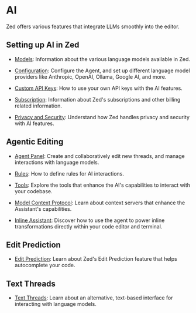 # AI

Zed offers various features that integrate LLMs smoothly into the editor.

## Setting up AI in Zed

- [Models](./models.md): Information about the various language models available in Zed.

- [Configuration](./configuration.md): Configure the Agent, and set up different language model providers like Anthropic, OpenAI, Ollama, Google AI, and more.

- [Custom API Keys](./custom-api-keys.md): How to use your own API keys with the AI features.

- [Subscription](./subscription.md): Information about Zed's subscriptions and other billing related information.

- [Privacy and Security](./privacy-and-security.md): Understand how Zed handles privacy and security with AI features.

## Agentic Editing

- [Agent Panel](./agent-panel.md): Create and collaboratively edit new threads, and manage interactions with language models.

- [Rules](./rules.md): How to define rules for AI interactions.

- [Tools](./tools.md): Explore the tools that enhance the AI's capabilities to interact with your codebase.

- [Model Context Protocol](./mcp.md): Learn about context servers that enhance the Assistant's capabilities.

- [Inline Assistant](./inline-assistant.md): Discover how to use the agent to power inline transformations directly within your code editor and terminal.

## Edit Prediction

- [Edit Prediction](./edit-prediction.md): Learn about Zed's Edit Prediction feature that helps autocomplete your code.

## Text Threads

- [Text Threads](./text-threads.md): Learn about an alternative, text-based interface for interacting with language models.
